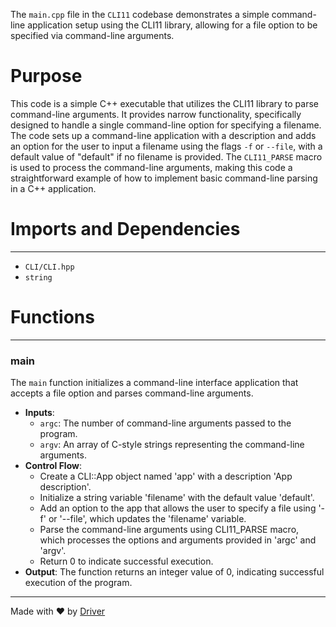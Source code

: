 <!--------------------------------------------------------------------------------->
<!-- IMPORTANT: This file is auto-generated by Driver (https://driver.ai). -------->
<!-- Manual edits may be overwritten on future commits. --------------------------->
<!--------------------------------------------------------------------------------->

The `main.cpp` file in the `CLI11` codebase demonstrates a simple command-line application setup using the CLI11 library, allowing for a file option to be specified via command-line arguments.

# Purpose
This code is a simple C++ executable that utilizes the CLI11 library to parse command-line arguments. It provides narrow functionality, specifically designed to handle a single command-line option for specifying a filename. The code sets up a command-line application with a description and adds an option for the user to input a filename using the flags `-f` or `--file`, with a default value of "default" if no filename is provided. The `CLI11_PARSE` macro is used to process the command-line arguments, making this code a straightforward example of how to implement basic command-line parsing in a C++ application.
# Imports and Dependencies

---
- `CLI/CLI.hpp`
- `string`


# Functions

---
### main<!-- {{#callable:main}} -->
The `main` function initializes a command-line interface application that accepts a file option and parses command-line arguments.
- **Inputs**:
    - `argc`: The number of command-line arguments passed to the program.
    - `argv`: An array of C-style strings representing the command-line arguments.
- **Control Flow**:
    - Create a CLI::App object named 'app' with a description 'App description'.
    - Initialize a string variable 'filename' with the default value 'default'.
    - Add an option to the app that allows the user to specify a file using '-f' or '--file', which updates the 'filename' variable.
    - Parse the command-line arguments using CLI11_PARSE macro, which processes the options and arguments provided in 'argc' and 'argv'.
    - Return 0 to indicate successful execution.
- **Output**: The function returns an integer value of 0, indicating successful execution of the program.



---
Made with ❤️ by [Driver](https://www.driver.ai/)
